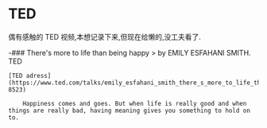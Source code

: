# TED

偶有感触的 TED 视频,本想记录下来,但现在给懒的,没工夫看了.

-### There's more to life than being happy
    > by EMILY ESFAHANI SMITH. TED

    [TED adress](https://www.ted.com/talks/emily_esfahani_smith_there_s_more_to_life_than_being_happy/transcript#t-8523)

        Happiness comes and goes. But when life is really good and when things are really bad, having meaning gives you something to hold on to.
